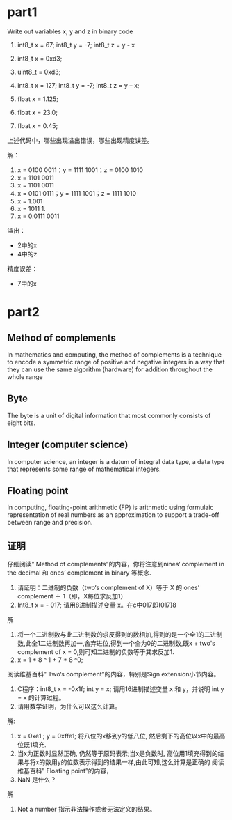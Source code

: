 # part1
Write out variables x, y and z in binary code
1. int8_t x = 67; int8_t y = -7; int8_t z = y - x

2. int8_t x = 0xd3;
3. uint8_t = 0xd3;
4. int8_t x = 127; int8_t y = -7; int8_t z = y – x;
5. float x = 1.125;
6. float x = 23.0;
7. float x = 0.45;

上述代码中，哪些出现溢出错误，哪些出现精度误差。

解：
1. x = 0100 0011；y = 1111 1001；z = 0100 1010
2. x = 1101 0011
3. x = 1101 0011
4. x = 0101 0111；y = 1111 1001；z = 1111 1010
5. x = 1.001
6. x = 1011 1.
7. x = 0.0111 0011

溢出：
* 2中的x
* 4中的z

精度误差：
* 7中的x

# part2
## Method of complements
In mathematics and computing, the method of complements is a technique to encode a symmetric range of positive and negative integers in a way that they can use the same algorithm (hardware) for addition throughout the whole range

## Byte
The byte is a unit of digital information that most commonly consists of eight bits.

## Integer (computer science)
In computer science, an integer is a datum of integral data type, a data type that represents some range of mathematical integers.

## Floating point
In computing, floating-point arithmetic (FP) is arithmetic using formulaic representation of real numbers as an approximation to support a trade-off between range and precision.

## 证明
仔细阅读” Method of complements”的内容，你将注意到nines‘ complement in the decimal 和 ones’ complement in binary 等概念.
1. 请证明：二进制的负数（two‘s complement of X）等于 X 的 ones’ complement ＋ 1（即，X每位求反加1）
2. Int8_t x = - 017; 请用8进制描述变量 x。在c中017即(017)8

解
1. 将一个二进制数与此二进制数的求反得到的数相加,得到的是一个全1的二进制数,此全1二进制数再加一,舍弃进位,得到一个全为0的二进制数,既x + two's complement of x = 0,则可知二进制的负数等于其求反加1.
1. x = 1 * 8 ^ 1 + 7 * 8 ^0;

阅读维基百科” Two‘s complement”的内容，特别是Sign extension小节内容。
1. C程序：int8_t x = -0x1f; int y = x; 请用16进制描述变量 x 和 y，并说明 int y = x 的计算过程。
2. 请用数学证明，为什么可以这么计算。

解:
1. x = 0xe1 ; y = 0xffe1; 将八位的x移到y的低八位, 然后剩下的高位以x中的最高位既1填充.
1. 当x为正数时显然正确, 仍然等于原码表示;当x是负数时, 高位用1填充得到的结果与将x的数用y的位数表示得到的结果一样,由此可知,这么计算是正确的
阅读维基百科” Floating point”的内容，
1. NaN 是什么？

解
1. Not a number 指示非法操作或者无法定义的结果。

